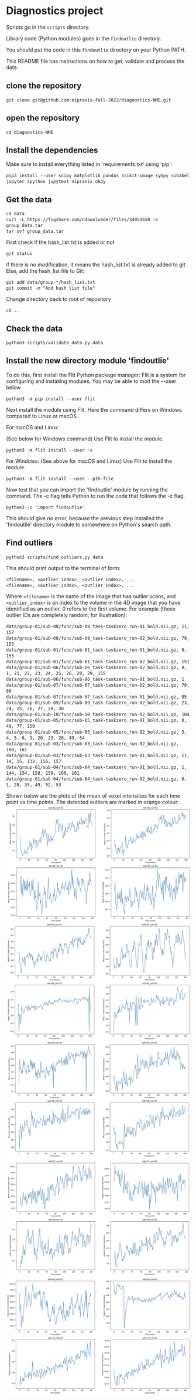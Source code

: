 # Diagnostics project

Scripts go in the `scripts` directory.

Library code (Python modules) goes in the `findoutlie` directory.

You should put the code in this `findoutlie` directory on your Python PATH.

This README file has instructions on how to get, validate and process the data.

## clone the repository

```
git clone git@github.com:nipraxis-fall-2022/diagnostics-NME.git
```

## open the repository

```
cd diagnostics-NME
```

## Install the dependencies

Make sure to install everything listed in 'requirements.txt' using 'pip':
```
pip3 install --user scipy matplotlib pandas scikit-image sympy nibabel jupyter ipython jupytext nipraxis okpy
```
## Get the data

```
cd data
curl -L https://figshare.com/ndownloader/files/34951650 -o group_data.tar
tar xvf group_data.tar
```

First check if the hash_list.txt is added or not
```
git status
```

if there is no modification, it means the hash_list.txt is already added to git
Else, add the hash_list file to Git:

```
git add data/group-*/hash_list.txt
git commit -m "Add hash list file"
```

Change directory back to root of repository

```
cd ..
```

## Check the data

```
python3 scripts/validate_data.py data
```

## Install the new directory module 'findoutlie'

To do this, first install the Flit Python package manager:
Flit is a system for configuring and installing modules.
You may be able to moit the --user below
```
python3 -m pip install --user flit
```

Next install the module using Flit. Here the command differs on Windows compared  to Linux or macOS.

For macOS and Linux:

(See below for Windows command)
Use Flit to install the module.

```
python3 -m flit install --user -s
```

For Windows:
(See above for macOS and Linux)
Use Flit to install the module.

```
python3 -m flit install --user --pth-file
```

Now test that you can import the 'findoutlie' module by running the command. The -c flag tells Python to run the code that follows the -c flag.

```
python3 -c 'import findoutlie'
```

This should give no error, because the previous step installed the 'findoutlie' directory module to somewhere on Python's search path. 

## Find outliers

```
python3 scripts/find_outliers.py data
```

This should print output to the terminal of form:

```
<filename>, <outlier_index>, <outlier_index>, ...
<filename>, <outlier_index>, <outlier_index>, ...
```

Where `<filename>` is the name of the image that has outlier scans, and
`<outlier_index>` is an index to the volume in the 4D image that you have
identified as an outlier.  0 refers to the first volume.  For example (these
outlier IDs are completely random, for illustration):

```
data/group-01/sub-08/func/sub-08_task-taskzero_run-01_bold.nii.gz, 11, 157
data/group-01/sub-08/func/sub-08_task-taskzero_run-02_bold.nii.gz, 79, 153
data/group-01/sub-01/func/sub-01_task-taskzero_run-01_bold.nii.gz, 0, 153
data/group-01/sub-01/func/sub-01_task-taskzero_run-02_bold.nii.gz, 151
data/group-01/sub-06/func/sub-06_task-taskzero_run-02_bold.nii.gz, 0, 1, 21, 22, 23, 24, 25, 26, 28, 29, 155
data/group-01/sub-06/func/sub-06_task-taskzero_run-01_bold.nii.gz, 1
data/group-01/sub-07/func/sub-07_task-taskzero_run-02_bold.nii.gz, 79, 80
data/group-01/sub-07/func/sub-07_task-taskzero_run-01_bold.nii.gz, 85
data/group-01/sub-09/func/sub-09_task-taskzero_run-02_bold.nii.gz, 23, 24, 25, 26, 27, 28, 30
data/group-01/sub-10/func/sub-10_task-taskzero_run-02_bold.nii.gz, 104
data/group-01/sub-05/func/sub-05_task-taskzero_run-01_bold.nii.gz, 0, 49, 77, 150
data/group-01/sub-05/func/sub-05_task-taskzero_run-02_bold.nii.gz, 3, 4, 5, 6, 9, 20, 23, 28, 49, 54
data/group-01/sub-03/func/sub-03_task-taskzero_run-02_bold.nii.gz, 160, 161
data/group-01/sub-03/func/sub-03_task-taskzero_run-01_bold.nii.gz, 11, 14, 15, 132, 156, 157
data/group-01/sub-04/func/sub-04_task-taskzero_run-01_bold.nii.gz, 1, 144, 154, 158, 159, 160, 161
data/group-01/sub-04/func/sub-04_task-taskzero_run-02_bold.nii.gz, 0, 1, 28, 35, 49, 52, 53
```

Shown below are the plots of the mean of voxel intensities for each time point vs time points. The detected outliers are marked in orange colour:
![](sub_01_02.png)
![](sub_03_04.png)
![](sub_05_06.png)
![](sub_07_08.png)
![](sub_09_10.png)

